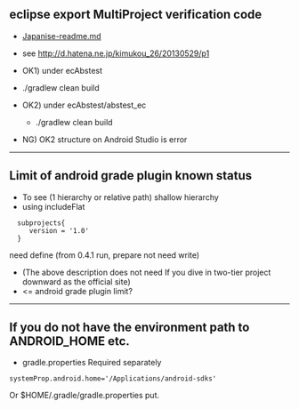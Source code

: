 ## eclipse export MultiProject verification code

- [Japanise-readme.md](readme_ja.md)

- see http://d.hatena.ne.jp/kimukou_26/20130529/p1


- OK1) under ecAbstest
 - ./gradlew clean build


- OK2) under ecAbstest/abstest_ec
  - ./gradlew clean build

- NG) OK2 structure on Android Studio is error

-----------------------------
## Limit of android grade plugin known status

- To see (1 hierarchy or relative path) shallow hierarchy
 - using includeFlat 
 
```
  subprojects{
     version = '1.0'
  }
```

need define (from 0.4.1 run, prepare not need write)

- (The above description does not need If you dive in two-tier project downward as the official site)
 - <= android grade plugin limit?


-----------------------------
## If you do not have the environment path to ANDROID_HOME etc.
 
- gradle.properties Required separately

```
systemProp.android.home='/Applications/android-sdks'
```

Or $HOME/.gradle/gradle.properties put.
